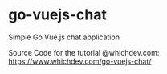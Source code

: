 # go-vuejs-chat
Simple Go Vue.js chat application

Source Code for the tutorial @whichdev.com:
https://www.whichdev.com/go-vuejs-chat/
